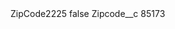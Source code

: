 <?xml version="1.0" encoding="UTF-8"?>
<CustomMetadata xmlns="http://soap.sforce.com/2006/04/metadata" xmlns:xsi="http://www.w3.org/2001/XMLSchema-instance" xmlns:xsd="http://www.w3.org/2001/XMLSchema">
    <label>ZipCode2225</label>
    <protected>false</protected>
    <values>
        <field>Zipcode__c</field>
        <value xsi:type="xsd:string">85173</value>
    </values>
</CustomMetadata>

